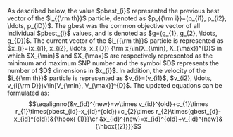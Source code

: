 As described below, the value \$pbest_{i}\$ represented the previous best vector of the \$i_{{\rm th}}\$ particle, denoted as \$p_{{\rm i}}=(p_{i1}, p_{i2}, \ldots, p_{iD})\$. The gbest was the common objective vector of all individual \$pbest_{i}\$ values, and is denoted as \$g=(g_{1}, g_{2}, \ldots, g_{D})\$. The current vector of the \$i_{{\rm th}}\$ particle is represented as \$x_{i}=(x_{i1}, x_{i2}, \ldots, x_{iD}) {\rm x}\in(X_{\min}, X_{\max})^{D}\$ in which \$X_{\min}\$ and \$X_{\max}\$ are respectively represented as the minimum and maximum SNP number and the symbol \$D\$ represents the number of \$D\$ dimensions in \$x_{i}\$. In addition, the velocity of the \$i_{{\rm th}}\$ particle is represented as \$v_{i}=(v_{i1}\$, \$v_{i2}, \ldots, v_{i{\rm D}})v\in[V_{\min}, V_{\max}]^{D}\$. The updated equations can be formulated as:$$\eqalignno{&v_{id}^{new}=w\times v_{id}^{old}+c_{1}\times r_{1}\times(pbest_{id}-x_{id}^{old})+c_{2}\times r_{2}\times(gbest_{d}-x_{id}^{old})&{\hbox{ (1)}}\cr &x_{id}^{new}=x_{id}^{old}+v_{id}^{new}&{\hbox{(2)}}}$$
